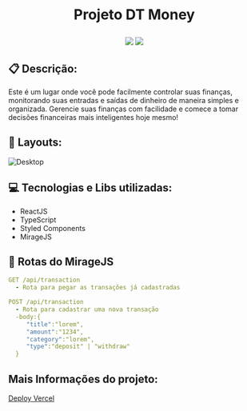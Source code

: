 # <p align="center">Projeto DT Money</p>

<p align = "center">
   <img src="https://img.shields.io/badge/author-Rafael_Soares-4dae71?style=flat-square" />
   <img src="https://img.shields.io/github/languages/count/rafaelsoares07/dt-money?color=4dae71&style=flat-square" />
</p>

## :clipboard: Descrição:
Este é um lugar onde você pode facilmente controlar suas finanças, monitorando suas entradas e saídas de dinheiro de maneira simples e organizada.
Gerencie suas finanças com facilidade e comece a tomar decisões financeiras mais inteligentes hoje mesmo!

## :art: Layouts:
![Desktop](https://user-images.githubusercontent.com/88918826/221388791-4e93705e-e47b-443a-b83d-68eeba8c7dd3.png)

## :computer: Tecnologias e Libs utilizadas:
- ReactJS
- TypeScript
- Styled Components
- MirageJS

## :rocket: Rotas do MirageJS
```yml
GET /api/transaction
  - Rota para pegar as transações já cadastradas
```

```yml
POST /api/transaction
  - Rota para cadastrar uma nova transação
  -body:{
     "title":"lorem",
     "amount":"1234",
     "category":"lorem",
     "type":"deposit" | "withdraw"
  }
```
## Mais Informações do projeto:
[Deploy Vercel](https://github.com/rafaelsoares07/projeto20-repoProvas-FRONT)


